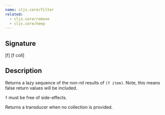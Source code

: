 ```yaml
---
name: cljs.core/filter
related:
  - cljs.core/remove
  - cljs.core/keep
---
```


## Signature
[f]
[f coll]


## Description

Returns a lazy sequence of the non-nil results of `(f item)`. Note, this means
false return values will be included.

`f` must be free of side-effects.

Returns a transducer when no collection is provided.
